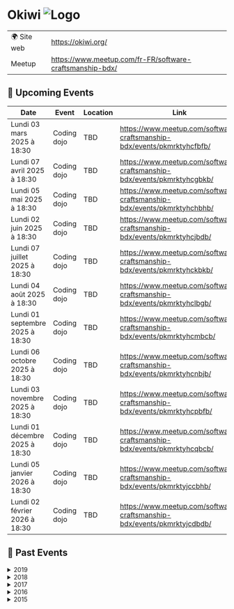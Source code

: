 # Okiwi ![Logo](https://example.com/logo-okiwi.png)

|                                |     |
| ------------------------------ | --- |
| 🌍 Site web                    | https://okiwi.org/ |
| Meetup | https://www.meetup.com/fr-FR/software-craftsmanship-bdx/ |

<!-- EVENTS:START -->
## 📅 Upcoming Events

| Date | Event | Location | Link |
|------|--------|----------|------|
| Lundi 03 mars 2025 à 18:30 | Coding dojo | TBD | https://www.meetup.com/software-craftsmanship-bdx/events/pkmrktyhcfbfb/ |
| Lundi 07 avril 2025 à 18:30 | Coding dojo | TBD | https://www.meetup.com/software-craftsmanship-bdx/events/pkmrktyhcgbkb/ |
| Lundi 05 mai 2025 à 18:30 | Coding dojo | TBD | https://www.meetup.com/software-craftsmanship-bdx/events/pkmrktyhchbhb/ |
| Lundi 02 juin 2025 à 18:30 | Coding dojo | TBD | https://www.meetup.com/software-craftsmanship-bdx/events/pkmrktyhcjbdb/ |
| Lundi 07 juillet 2025 à 18:30 | Coding dojo | TBD | https://www.meetup.com/software-craftsmanship-bdx/events/pkmrktyhckbkb/ |
| Lundi 04 août 2025 à 18:30 | Coding dojo | TBD | https://www.meetup.com/software-craftsmanship-bdx/events/pkmrktyhclbgb/ |
| Lundi 01 septembre 2025 à 18:30 | Coding dojo | TBD | https://www.meetup.com/software-craftsmanship-bdx/events/pkmrktyhcmbcb/ |
| Lundi 06 octobre 2025 à 18:30 | Coding dojo | TBD | https://www.meetup.com/software-craftsmanship-bdx/events/pkmrktyhcnbjb/ |
| Lundi 03 novembre 2025 à 18:30 | Coding dojo | TBD | https://www.meetup.com/software-craftsmanship-bdx/events/pkmrktyhcpbfb/ |
| Lundi 01 décembre 2025 à 18:30 | Coding dojo | TBD | https://www.meetup.com/software-craftsmanship-bdx/events/pkmrktyhcqbcb/ |
| Lundi 05 janvier 2026 à 18:30 | Coding dojo | TBD | https://www.meetup.com/software-craftsmanship-bdx/events/pkmrktyjccbhb/ |
| Lundi 02 février 2026 à 18:30 | Coding dojo | TBD | https://www.meetup.com/software-craftsmanship-bdx/events/pkmrktyjcdbdb/ |

## 📆 Past Events

<details>
<summary>2019</summary>

| Date | Event | Location | Link |
|------|--------|----------|------|
| Mardi 18 juin 2019 à 19:00 | Redonner du corps au métier avec la programmation fonctionnelle | TBD | https://www.meetup.com/software-craftsmanship-bdx/events/262015342/ |
| Vendredi 14 juin 2019 à 17:00 | Geek Camp 2019 | TBD | https://www.meetup.com/software-craftsmanship-bdx/events/257215113/ |
| Lundi 03 juin 2019 à 18:30 | Coding dojo | TBD | https://www.meetup.com/software-craftsmanship-bdx/events/gjnqmqyzjbfb/ |
| Mardi 28 mai 2019 à 19:00 | DDD stratégique, ou le minimum à savoir sur le sujet pour tout projet | TBD | https://www.meetup.com/software-craftsmanship-bdx/events/260247917/ |
| Mardi 21 mai 2019 à 19:00 | Apéro Okiwi | TBD | https://www.meetup.com/software-craftsmanship-bdx/events/261047020/ |
| Lundi 06 mai 2019 à 18:30 | Coding dojo | TBD | https://www.meetup.com/software-craftsmanship-bdx/events/gjnqmqyzhbjb/ |
| Mardi 16 avril 2019 à 19:00 | Tu ne sais rien de la qualité logicielle, JonSnow, DSI à MarcheurBlancConsulting | TBD | https://www.meetup.com/software-craftsmanship-bdx/events/260048427/ |
| Mardi 09 avril 2019 à 19:00 | Apéro Okiwi | TBD | https://www.meetup.com/software-craftsmanship-bdx/events/260247973/ |
| Lundi 01 avril 2019 à 18:30 | Coding dojo | TBD | https://www.meetup.com/software-craftsmanship-bdx/events/gjnqmqyzgbcb/ |
| Mardi 19 mars 2019 à 19:00 | Software craftsmanship ? Back to basics | TBD | https://www.meetup.com/software-craftsmanship-bdx/events/259185088/ |
| Lundi 04 mars 2019 à 18:30 | Coding dojo | TBD | https://www.meetup.com/software-craftsmanship-bdx/events/gjnqmqyzfbgb/ |
| Mardi 26 février 2019 à 19:00 | Apéro Okiwi | TBD | https://www.meetup.com/software-craftsmanship-bdx/events/259091267/ |
| Mardi 19 février 2019 à 19:00 | Le Test-driven-development (TDD) dans une app Javascript et React | TBD | https://www.meetup.com/software-craftsmanship-bdx/events/258667265/ |
| Mercredi 06 février 2019 à 19:00 | Réunion d’organisation Agile Tour Bordeaux 2019 | TBD | https://www.meetup.com/software-craftsmanship-bdx/events/258697742/ |
| Lundi 04 février 2019 à 18:30 | Coding dojo | TBD | https://www.meetup.com/software-craftsmanship-bdx/events/gjnqmqyzdbgb/ |
| Mercredi 30 janvier 2019 à 19:00 | Apéro Okiwi | TBD | https://www.meetup.com/software-craftsmanship-bdx/events/258363851/ |
| Lundi 07 janvier 2019 à 18:30 | Coding dojo | TBD | https://www.meetup.com/software-craftsmanship-bdx/events/gjnqmqyzcbkb/ |
</details>

<details>
<summary>2018</summary>

| Date | Event | Location | Link |
|------|--------|----------|------|
| Jeudi 13 décembre 2018 à 18:00 | Apéro de Noël | TBD | https://www.meetup.com/software-craftsmanship-bdx/events/257102692/ |
| Lundi 03 décembre 2018 à 18:30 | Coding dojo | TBD | https://www.meetup.com/software-craftsmanship-bdx/events/xlgcjlyxqbfb/ |
| Lundi 19 novembre 2018 à 19:00 | Apéro Okiwi | TBD | https://www.meetup.com/software-craftsmanship-bdx/events/255575477/ |
| Samedi 17 novembre 2018 à 08:45 | Global Day of Code Retreat 2018 | TBD | https://www.meetup.com/software-craftsmanship-bdx/events/255768579/ |
| Mercredi 07 novembre 2018 à 07:45 | Code & Coffee | TBD | https://www.meetup.com/software-craftsmanship-bdx/events/xlqsqmyxpbkb/ |
| Lundi 05 novembre 2018 à 18:30 | Coding dojo | TBD | https://www.meetup.com/software-craftsmanship-bdx/events/xlgcjlyxpbhb/ |
| Mercredi 31 octobre 2018 à 07:45 | Code & Coffee | TBD | https://www.meetup.com/software-craftsmanship-bdx/events/xlqsqmyxnbpc/ |
| Mercredi 24 octobre 2018 à 07:45 | Code & Coffee | TBD | https://www.meetup.com/software-craftsmanship-bdx/events/xlqsqmyxnbgc/ |
| Mercredi 17 octobre 2018 à 07:45 | Code & Coffee | TBD | https://www.meetup.com/software-craftsmanship-bdx/events/xlqsqmyxnbwb/ |
| Lundi 15 octobre 2018 à 19:00 | Apéro Okiwi | TBD | https://www.meetup.com/software-craftsmanship-bdx/events/255163082/ |
| Mercredi 10 octobre 2018 à 07:45 | Code & Coffee | TBD | https://www.meetup.com/software-craftsmanship-bdx/events/xlqsqmyxnbnb/ |
| Mercredi 03 octobre 2018 à 07:45 | Code & Coffee | TBD | https://www.meetup.com/software-craftsmanship-bdx/events/xlqsqmyxnbfb/ |
| Lundi 01 octobre 2018 à 18:30 | Coding dojo | TBD | https://www.meetup.com/software-craftsmanship-bdx/events/xlgcjlyxnbcb/ |
| Mercredi 26 septembre 2018 à 07:45 | Code & Coffee | TBD | https://www.meetup.com/software-craftsmanship-bdx/events/xlqsqmyxmbjc/ |
| Mercredi 19 septembre 2018 à 07:45 | Code & Coffee | TBD | https://www.meetup.com/software-craftsmanship-bdx/events/xlqsqmyxmbzb/ |
| Vendredi 14 septembre 2018 à 17:00 | Geek Camp 2018 | TBD | https://www.meetup.com/software-craftsmanship-bdx/events/252589669/ |
| Mercredi 12 septembre 2018 à 07:45 | Code & Coffee | TBD | https://www.meetup.com/software-craftsmanship-bdx/events/xlqsqmyxmbqb/ |
| Mercredi 05 septembre 2018 à 07:45 | Code & Coffee | TBD | https://www.meetup.com/software-craftsmanship-bdx/events/xlqsqmyxmbhb/ |
| Lundi 03 septembre 2018 à 18:30 | Coding dojo | TBD | https://www.meetup.com/software-craftsmanship-bdx/events/xlgcjlyxmbfb/ |
| Mercredi 29 août 2018 à 07:45 | Code & Coffee | TBD | https://www.meetup.com/software-craftsmanship-bdx/events/xlqsqmyxlbmc/ |
| Mercredi 22 août 2018 à 07:45 | Code & Coffee | TBD | https://www.meetup.com/software-craftsmanship-bdx/events/xlqsqmyxlbdc/ |
| Mercredi 15 août 2018 à 07:45 | Code & Coffee | TBD | https://www.meetup.com/software-craftsmanship-bdx/events/xlqsqmyxlbtb/ |
| Lundi 13 août 2018 à 19:00 | Apéro Okiwi | TBD | https://www.meetup.com/software-craftsmanship-bdx/events/253091109/ |
| Mercredi 08 août 2018 à 07:45 | Code & Coffee | TBD | https://www.meetup.com/software-craftsmanship-bdx/events/xlqsqmyxlblb/ |
| Lundi 06 août 2018 à 18:30 | Coding dojo | TBD | https://www.meetup.com/software-craftsmanship-bdx/events/xlgcjlyxlbjb/ |
| Mercredi 01 août 2018 à 07:45 | Code & Coffee | TBD | https://www.meetup.com/software-craftsmanship-bdx/events/xlqsqmyxlbcb/ |
| Mercredi 25 juillet 2018 à 07:45 | Code & Coffee | TBD | https://www.meetup.com/software-craftsmanship-bdx/events/xlqsqmyxkbhc/ |
| Mercredi 18 juillet 2018 à 07:45 | Code & Coffee | TBD | https://www.meetup.com/software-craftsmanship-bdx/events/xlqsqmyxkbxb/ |
| Lundi 16 juillet 2018 à 19:00 | Apéro Okiwi | TBD | https://www.meetup.com/software-craftsmanship-bdx/events/252266260/ |
| Mercredi 11 juillet 2018 à 07:45 | Code & Coffee | TBD | https://www.meetup.com/software-craftsmanship-bdx/events/xlqsqmyxkbpb/ |
| Mercredi 04 juillet 2018 à 07:45 | Code & Coffee | TBD | https://www.meetup.com/software-craftsmanship-bdx/events/xlqsqmyxkbgb/ |
| Mercredi 27 juin 2018 à 07:45 | Code & Coffee | TBD | https://www.meetup.com/software-craftsmanship-bdx/events/xlqsqmyxjbkc/ |
| Mercredi 20 juin 2018 à 07:45 | Code & Coffee | TBD | https://www.meetup.com/software-craftsmanship-bdx/events/xlqsqmyxjbbc/ |
| Mercredi 13 juin 2018 à 07:45 | Code & Coffee | TBD | https://www.meetup.com/software-craftsmanship-bdx/events/xlqsqmyxjbrb/ |
| Mercredi 06 juin 2018 à 07:45 | Code & Coffee | TBD | https://www.meetup.com/software-craftsmanship-bdx/events/xlqsqmyxjbjb/ |
| Lundi 04 juin 2018 à 18:30 | Coding dojo | TBD | https://www.meetup.com/software-craftsmanship-bdx/events/xlgcjlyxjbgb/ |
| Mercredi 30 mai 2018 à 07:45 | Code & Coffee | TBD | https://www.meetup.com/software-craftsmanship-bdx/events/xlqsqmyxhbnc/ |
| Mercredi 23 mai 2018 à 07:45 | Code & Coffee | TBD | https://www.meetup.com/software-craftsmanship-bdx/events/xlqsqmyxhbfc/ |
| Mercredi 16 mai 2018 à 07:45 | Code & Coffee | TBD | https://www.meetup.com/software-craftsmanship-bdx/events/xlqsqmyxhbvb/ |
| Mercredi 09 mai 2018 à 07:45 | Code & Coffee | TBD | https://www.meetup.com/software-craftsmanship-bdx/events/xlqsqmyxhbmb/ |
| Lundi 07 mai 2018 à 18:30 | Coding dojo | TBD | https://www.meetup.com/software-craftsmanship-bdx/events/xlgcjlyxhbkb/ |
| Mercredi 02 mai 2018 à 07:45 | Code & Coffee | TBD | https://www.meetup.com/software-craftsmanship-bdx/events/xlqsqmyxhbdb/ |
| Mercredi 25 avril 2018 à 07:45 | Code & Coffee | TBD | https://www.meetup.com/software-craftsmanship-bdx/events/xlqsqmyxgbhc/ |
| Mercredi 18 avril 2018 à 07:45 | Code & Coffee | TBD | https://www.meetup.com/software-craftsmanship-bdx/events/xlqsqmyxgbxb/ |
| Jeudi 12 avril 2018 à 18:00 | AG Okiwi 2018 | TBD | https://www.meetup.com/software-craftsmanship-bdx/events/249427405/ |
| Mercredi 11 avril 2018 à 07:45 | Code & Coffee | TBD | https://www.meetup.com/software-craftsmanship-bdx/events/xlqsqmyxgbpb/ |
| Jeudi 05 avril 2018 à 19:00 | Préparation de l'Agile Tour Bordeaux 2018 | TBD | https://www.meetup.com/software-craftsmanship-bdx/events/249005029/ |
| Mercredi 04 avril 2018 à 07:45 | Code & Coffee | TBD | https://www.meetup.com/software-craftsmanship-bdx/events/xlqsqmyxgbgb/ |
| Lundi 02 avril 2018 à 18:30 | Coding dojo | TBD | https://www.meetup.com/software-craftsmanship-bdx/events/xlgcjlyxgbdb/ |
| Mercredi 28 mars 2018 à 07:45 | Code & Coffee | TBD | https://www.meetup.com/software-craftsmanship-bdx/events/xlqsqmyxfblc/ |
| Mercredi 21 mars 2018 à 07:45 | Code & Coffee | TBD | https://www.meetup.com/software-craftsmanship-bdx/events/xlqsqmyxfbcc/ |
| Mercredi 14 mars 2018 à 07:45 | Code & Coffee | TBD | https://www.meetup.com/software-craftsmanship-bdx/events/xlqsqmyxfbsb/ |
| Jeudi 08 mars 2018 à 19:00 | Préparation de l'Agile Tour 2018 | TBD | https://www.meetup.com/software-craftsmanship-bdx/events/247745695/ |
| Mercredi 07 mars 2018 à 07:45 | Code & Coffee | TBD | https://www.meetup.com/software-craftsmanship-bdx/events/xlqsqmyxfbkb/ |
| Lundi 05 mars 2018 à 18:30 | Coding dojo | TBD | https://www.meetup.com/software-craftsmanship-bdx/events/xlgcjlyxfbhb/ |
| Mercredi 28 février 2018 à 07:45 | Code & Coffee | TBD | https://www.meetup.com/software-craftsmanship-bdx/events/xlqsqmyxdblc/ |
| Mercredi 21 février 2018 à 07:45 | Code & Coffee | TBD | https://www.meetup.com/software-craftsmanship-bdx/events/xlqsqmyxdbcc/ |
| Mercredi 14 février 2018 à 07:45 | Code & Coffee | TBD | https://www.meetup.com/software-craftsmanship-bdx/events/xlqsqmyxdbsb/ |
| Mercredi 07 février 2018 à 07:45 | Code & Coffee découverte F# | TBD | https://www.meetup.com/software-craftsmanship-bdx/events/xlqsqmyxdbkb/ |
| Lundi 05 février 2018 à 18:30 | Coding dojo | TBD | https://www.meetup.com/software-craftsmanship-bdx/events/xlgcjlyxdbhb/ |
| Mercredi 31 janvier 2018 à 07:45 | Code & Coffee | TBD | https://www.meetup.com/software-craftsmanship-bdx/events/xlqsqmyxcbpc/ |
| Mercredi 24 janvier 2018 à 07:45 | Code & Coffee | TBD | https://www.meetup.com/software-craftsmanship-bdx/events/xlqsqmyxcbgc/ |
| Mercredi 17 janvier 2018 à 07:45 | Code & Coffee | TBD | https://www.meetup.com/software-craftsmanship-bdx/events/xlqsqmyxcbwb/ |
| Lundi 15 janvier 2018 à 19:00 | Totalement typé | TBD | https://www.meetup.com/software-craftsmanship-bdx/events/246776894/ |
| Mercredi 10 janvier 2018 à 07:45 | Code & Coffee | TBD | https://www.meetup.com/software-craftsmanship-bdx/events/xlqsqmyxcbnb/ |
| Mercredi 03 janvier 2018 à 07:45 | Code & Coffee | TBD | https://www.meetup.com/software-craftsmanship-bdx/events/xlqsqmyxcbfb/ |
</details>

<details>
<summary>2017</summary>

| Date | Event | Location | Link |
|------|--------|----------|------|
| Mercredi 27 décembre 2017 à 07:45 | Code & Coffee | TBD | https://www.meetup.com/software-craftsmanship-bdx/events/xlqsqmywqbkc/ |
| Mercredi 20 décembre 2017 à 07:45 | Code & Coffee | TBD | https://www.meetup.com/software-craftsmanship-bdx/events/xlqsqmywqbbc/ |
| Mercredi 13 décembre 2017 à 07:45 | Code & Coffee | TBD | https://www.meetup.com/software-craftsmanship-bdx/events/xlqsqmywqbrb/ |
| Mercredi 06 décembre 2017 à 07:45 | Code & Coffee | TBD | https://www.meetup.com/software-craftsmanship-bdx/events/xlqsqmywqbjb/ |
| Mercredi 29 novembre 2017 à 07:45 | Code & Coffee | TBD | https://www.meetup.com/software-craftsmanship-bdx/events/xlqsqmywpbmc/ |
| Mercredi 22 novembre 2017 à 07:45 | Code & Coffee | TBD | https://www.meetup.com/software-craftsmanship-bdx/events/xlqsqmywpbdc/ |
| Samedi 18 novembre 2017 à 08:45 | Global Day of Code Retreat 2017 | TBD | https://www.meetup.com/software-craftsmanship-bdx/events/242467166/ |
| Jeudi 16 novembre 2017 à 18:00 | Find My CTO | TBD | https://www.meetup.com/software-craftsmanship-bdx/events/244457868/ |
| Mercredi 15 novembre 2017 à 07:45 | Code & Coffee | TBD | https://www.meetup.com/software-craftsmanship-bdx/events/xlqsqmywpbtb/ |
| Mercredi 08 novembre 2017 à 07:45 | Code & Coffee | TBD | https://www.meetup.com/software-craftsmanship-bdx/events/xlqsqmywpblb/ |
| Mardi 07 novembre 2017 à 18:45 | Bug free, by design, par Johan Martinsson | TBD | https://www.meetup.com/software-craftsmanship-bdx/events/244680898/ |
| Lundi 06 novembre 2017 à 18:30 | Coding dojo | TBD | https://www.meetup.com/software-craftsmanship-bdx/events/xlgcjlywpbjb/ |
| Mercredi 01 novembre 2017 à 07:45 | Code & Coffee | TBD | https://www.meetup.com/software-craftsmanship-bdx/events/xlqsqmywpbcb/ |
| Mercredi 25 octobre 2017 à 07:45 | Code & Coffee | TBD | https://www.meetup.com/software-craftsmanship-bdx/events/xlqsqmywnbhc/ |
| Mercredi 18 octobre 2017 à 07:45 | Code & Coffee | TBD | https://www.meetup.com/software-craftsmanship-bdx/events/xlqsqmywnbxb/ |
| Mercredi 11 octobre 2017 à 07:45 | Code & Coffee | TBD | https://www.meetup.com/software-craftsmanship-bdx/events/xlqsqmywnbpb/ |
| Mercredi 04 octobre 2017 à 07:45 | Code & Coffee | TBD | https://www.meetup.com/software-craftsmanship-bdx/events/xlqsqmywnbgb/ |
| Lundi 02 octobre 2017 à 18:30 | Coding dojo | TBD | https://www.meetup.com/software-craftsmanship-bdx/events/xlgcjlywnbdb/ |
| Mercredi 27 septembre 2017 à 07:45 | Code & Coffee | TBD | https://www.meetup.com/software-craftsmanship-bdx/events/xlqsqmywmbkc/ |
| Jeudi 21 septembre 2017 à 19:00 | Retour d'XP et perspectives sur le développement de projets Open Source | TBD | https://www.meetup.com/software-craftsmanship-bdx/events/240001683/ |
| Mercredi 20 septembre 2017 à 07:45 | Code & Coffee | TBD | https://www.meetup.com/software-craftsmanship-bdx/events/xlqsqmywmbbc/ |
| Mercredi 13 septembre 2017 à 07:45 | Code & Coffee | TBD | https://www.meetup.com/software-craftsmanship-bdx/events/xlqsqmywmbrb/ |
| Vendredi 08 septembre 2017 à 17:00 | Geek Camp 2017 | TBD | https://www.meetup.com/software-craftsmanship-bdx/events/238953527/ |
| Mercredi 06 septembre 2017 à 07:45 | Code & Coffee | TBD | https://www.meetup.com/software-craftsmanship-bdx/events/xlqsqmywmbjb/ |
| Lundi 04 septembre 2017 à 19:00 | Security workshop | TBD | https://www.meetup.com/software-craftsmanship-bdx/events/bnlcdnywmbgb/ |
| Mercredi 30 août 2017 à 07:45 | Code & Coffee | TBD | https://www.meetup.com/software-craftsmanship-bdx/events/xlqsqmywlbnc/ |
| Mercredi 23 août 2017 à 07:45 | Code & Coffee | TBD | https://www.meetup.com/software-craftsmanship-bdx/events/xlqsqmywlbfc/ |
| Lundi 21 août 2017 à 19:00 | Security workshop | TBD | https://www.meetup.com/software-craftsmanship-bdx/events/bnlcdnywlbcc/ |
| Mercredi 16 août 2017 à 07:45 | Code & Coffee | TBD | https://www.meetup.com/software-craftsmanship-bdx/events/xlqsqmywlbvb/ |
| Mercredi 09 août 2017 à 07:45 | Code & Coffee | TBD | https://www.meetup.com/software-craftsmanship-bdx/events/xlqsqmywlbmb/ |
| Mercredi 02 août 2017 à 07:45 | Code & Coffee | TBD | https://www.meetup.com/software-craftsmanship-bdx/events/xlqsqmywlbdb/ |
| Jeudi 27 juillet 2017 à 18:45 | Types, Domain Driven Design en Javascript avec Node | TBD | https://www.meetup.com/software-craftsmanship-bdx/events/241975276/ |
| Mercredi 26 juillet 2017 à 07:45 | Code & Coffee | TBD | https://www.meetup.com/software-craftsmanship-bdx/events/xlqsqmywkbjc/ |
| Lundi 24 juillet 2017 à 19:00 | Security workshop | TBD | https://www.meetup.com/software-craftsmanship-bdx/events/bnlcdnywkbgc/ |
| Mercredi 19 juillet 2017 à 07:45 | Code & Coffee | TBD | https://www.meetup.com/software-craftsmanship-bdx/events/xlqsqmywkbzb/ |
| Mercredi 12 juillet 2017 à 07:45 | Code & Coffee | TBD | https://www.meetup.com/software-craftsmanship-bdx/events/xlqsqmywkbqb/ |
| Lundi 10 juillet 2017 à 19:00 | Security workshop | TBD | https://www.meetup.com/software-craftsmanship-bdx/events/bnlcdnywkbnb/ |
| Mercredi 05 juillet 2017 à 07:45 | Code & Coffee | TBD | https://www.meetup.com/software-craftsmanship-bdx/events/xlqsqmywkbhb/ |
| Mercredi 28 juin 2017 à 07:45 | Code & Coffee | TBD | https://www.meetup.com/software-craftsmanship-bdx/events/xlqsqmywjblc/ |
| Lundi 26 juin 2017 à 18:45 | TDD & Event Sourcing dans la vraie vie | TBD | https://www.meetup.com/software-craftsmanship-bdx/events/239929002/ |
| Mercredi 21 juin 2017 à 07:45 | Code & Coffee | TBD | https://www.meetup.com/software-craftsmanship-bdx/events/xlqsqmywjbcc/ |
| Mercredi 14 juin 2017 à 07:45 | Code & Coffee | TBD | https://www.meetup.com/software-craftsmanship-bdx/events/xlqsqmywjbsb/ |
| Mardi 13 juin 2017 à 19:00 | Découverte du langage F# | TBD | https://www.meetup.com/software-craftsmanship-bdx/events/240204501/ |
| Lundi 12 juin 2017 à 19:00 | Security workshop | TBD | https://www.meetup.com/software-craftsmanship-bdx/events/bnlcdnywjbqb/ |
| Mercredi 07 juin 2017 à 07:45 | Code & Coffee | TBD | https://www.meetup.com/software-craftsmanship-bdx/events/xlqsqmywjbkb/ |
| Lundi 05 juin 2017 à 18:30 | Coding dojo | TBD | https://www.meetup.com/software-craftsmanship-bdx/events/xlgcjlywjbhb/ |
| Mercredi 31 mai 2017 à 07:45 | Code & Coffee | TBD | https://www.meetup.com/software-craftsmanship-bdx/events/xlqsqmywhbpc/ |
| Lundi 29 mai 2017 à 19:00 | Security workshop | TBD | https://www.meetup.com/software-craftsmanship-bdx/events/bnlcdnywhbmc/ |
| Mercredi 24 mai 2017 à 07:45 | Code & Coffee | TBD | https://www.meetup.com/software-craftsmanship-bdx/events/xlqsqmywhbgc/ |
| Mardi 23 mai 2017 à 18:45 | CQRS, Fonctionnel, Event Sourcing & Domain Driven Design | TBD | https://www.meetup.com/software-craftsmanship-bdx/events/239156476/ |
| Mercredi 17 mai 2017 à 07:45 | Code & Coffee | TBD | https://www.meetup.com/software-craftsmanship-bdx/events/xlqsqmywhbwb/ |
| Mercredi 10 mai 2017 à 07:45 | Code & Coffee | TBD | https://www.meetup.com/software-craftsmanship-bdx/events/xlqsqmywhbnb/ |
| Mercredi 03 mai 2017 à 07:45 | Code & Coffee | TBD | https://www.meetup.com/software-craftsmanship-bdx/events/xlqsqmywhbfb/ |
| Mardi 02 mai 2017 à 18:30 | Coding dojo | TBD | https://www.meetup.com/software-craftsmanship-bdx/events/xlgcjlywgbnb/ |
| Mardi 02 mai 2017 à 18:30 | Coding dojo | TBD | https://www.meetup.com/software-craftsmanship-bdx/events/xlgcjlywhbcb/ |
| Mercredi 26 avril 2017 à 07:45 | Code & Coffee | TBD | https://www.meetup.com/software-craftsmanship-bdx/events/xlqsqmywgbjc/ |
| Mercredi 19 avril 2017 à 18:00 | Find My CTO | TBD | https://www.meetup.com/software-craftsmanship-bdx/events/239126813/ |
| Mercredi 19 avril 2017 à 07:45 | Code & Coffee | TBD | https://www.meetup.com/software-craftsmanship-bdx/events/xlqsqmywgbzb/ |
| Mercredi 12 avril 2017 à 07:45 | Code & Coffee | TBD | https://www.meetup.com/software-craftsmanship-bdx/events/xlqsqmywgbqb/ |
| Lundi 10 avril 2017 à 19:30 | Soirée DDD et plus avec Cyrille Martraire | TBD | https://www.meetup.com/software-craftsmanship-bdx/events/239009815/ |
| Mercredi 05 avril 2017 à 07:45 | Code & Coffee | TBD | https://www.meetup.com/software-craftsmanship-bdx/events/xlqsqmywgbhb/ |
| Mardi 04 avril 2017 à 19:30 | AG Okiwi | TBD | https://www.meetup.com/software-craftsmanship-bdx/events/238927888/ |
| Mercredi 29 mars 2017 à 07:45 | Code & Coffee | TBD | https://www.meetup.com/software-craftsmanship-bdx/events/xlqsqmywfbmc/ |
| Lundi 27 mars 2017 à 18:30 | Coding dojo | TBD | https://www.meetup.com/software-craftsmanship-bdx/events/mrmfklywfbkc/ |
| Mercredi 22 mars 2017 à 07:45 | Code & Coffee | TBD | https://www.meetup.com/software-craftsmanship-bdx/events/xlqsqmywfbdc/ |
| Mercredi 15 mars 2017 à 19:00 | Réunion organisation Agile Tour 2017 #2 | TBD | https://www.meetup.com/software-craftsmanship-bdx/events/238078747/ |
| Mercredi 15 mars 2017 à 07:45 | Code & Coffee | TBD | https://www.meetup.com/software-craftsmanship-bdx/events/xlqsqmywfbtb/ |
| Lundi 13 mars 2017 à 18:30 | Coding dojo | TBD | https://www.meetup.com/software-craftsmanship-bdx/events/xlgcjlywfbrb/ |
| Mercredi 08 mars 2017 à 07:45 | Code & Coffee | TBD | https://www.meetup.com/software-craftsmanship-bdx/events/xlqsqmywfblb/ |
| Mercredi 01 mars 2017 à 07:45 | Code & Coffee | TBD | https://www.meetup.com/software-craftsmanship-bdx/events/xlqsqmywfbcb/ |
| Lundi 27 février 2017 à 18:30 | Coding dojo | TBD | https://www.meetup.com/software-craftsmanship-bdx/events/mrmfklywdbkc/ |
| Mercredi 22 février 2017 à 07:45 | Code & Coffee | TBD | https://www.meetup.com/software-craftsmanship-bdx/events/237680074/ |
| Jeudi 16 février 2017 à 19:00 | Kick-off Agile Tour 2017 | TBD | https://www.meetup.com/software-craftsmanship-bdx/events/237520474/ |
| Lundi 13 février 2017 à 18:30 | Coding dojo | TBD | https://www.meetup.com/software-craftsmanship-bdx/events/xlgcjlywdbrb/ |
| Lundi 23 janvier 2017 à 18:30 | Coding dojo | TBD | https://www.meetup.com/software-craftsmanship-bdx/events/mrmfklywcbfc/ |
| Lundi 09 janvier 2017 à 18:30 | Coding dojo | TBD | https://www.meetup.com/software-craftsmanship-bdx/events/xlgcjlywcbmb/ |
</details>

<details>
<summary>2016</summary>

| Date | Event | Location | Link |
|------|--------|----------|------|
| Lundi 26 décembre 2016 à 18:30 | Coding dojo | TBD | https://www.meetup.com/software-craftsmanship-bdx/events/mrmfklyvqbjc/ |
| Lundi 12 décembre 2016 à 18:30 | Coding dojo | TBD | https://www.meetup.com/software-craftsmanship-bdx/events/xlgcjlyvqbqb/ |
| Lundi 28 novembre 2016 à 18:30 | Coding dojo | TBD | https://www.meetup.com/software-craftsmanship-bdx/events/mrmfklyvpblc/ |
| Lundi 14 novembre 2016 à 18:30 | Coding dojo | TBD | https://www.meetup.com/software-craftsmanship-bdx/events/xlgcjlyvpbsb/ |
| Lundi 24 octobre 2016 à 18:30 | Coding dojo | TBD | https://www.meetup.com/software-craftsmanship-bdx/events/mrmfklyvnbgc/ |
| Samedi 22 octobre 2016 à 08:45 | Global Day of Code Retreat 2016 | TBD | https://www.meetup.com/software-craftsmanship-bdx/events/232841559/ |
| Lundi 26 septembre 2016 à 18:30 | Coding dojo | TBD | https://www.meetup.com/software-craftsmanship-bdx/events/mrmfklyvmbjc/ |
| Vendredi 09 septembre 2016 à 17:00 | Geek Camp 2016 | TBD | https://www.meetup.com/software-craftsmanship-bdx/events/230739321/ |
| Lundi 22 août 2016 à 18:30 | Coding dojo | TBD | https://www.meetup.com/software-craftsmanship-bdx/events/mrmfklyvlbdc/ |
| Lundi 08 août 2016 à 18:30 | Coding dojo | TBD | https://www.meetup.com/software-craftsmanship-bdx/events/xlgcjlyvlblb/ |
| Lundi 25 juillet 2016 à 18:30 | Coding dojo | TBD | https://www.meetup.com/software-craftsmanship-bdx/events/mrmfklyvkbhc/ |
| Lundi 11 juillet 2016 à 18:30 | Coding dojo | TBD | https://www.meetup.com/software-craftsmanship-bdx/events/xlgcjlyvkbpb/ |
| Lundi 27 juin 2016 à 18:30 | Coding dojo | TBD | https://www.meetup.com/software-craftsmanship-bdx/events/mrmfklyvjbkc/ |
| Lundi 13 juin 2016 à 18:30 | Coding dojo | TBD | https://www.meetup.com/software-craftsmanship-bdx/events/xlgcjlyvjbrb/ |
| Lundi 23 mai 2016 à 18:30 | Coding dojo | TBD | https://www.meetup.com/software-craftsmanship-bdx/events/mrmfklyvhbfc/ |
| Lundi 09 mai 2016 à 20:30 | Assemblée Générale d'Okiwi | TBD | https://www.meetup.com/software-craftsmanship-bdx/events/230739296/ |
| Lundi 09 mai 2016 à 18:30 | Coding dojo | TBD | https://www.meetup.com/software-craftsmanship-bdx/events/xlgcjlyvhbmb/ |
| Lundi 25 avril 2016 à 18:30 | Coding dojo | TBD | https://www.meetup.com/software-craftsmanship-bdx/events/mrmfklyvgbhc/ |
| Lundi 11 avril 2016 à 18:30 | Coding dojo | TBD | https://www.meetup.com/software-craftsmanship-bdx/events/xlgcjlyvgbpb/ |
| Lundi 28 mars 2016 à 18:30 | Coding dojo | TBD | https://www.meetup.com/software-craftsmanship-bdx/events/mrmfklyvfblc/ |
| Lundi 14 mars 2016 à 18:30 | Coding dojo | TBD | https://www.meetup.com/software-craftsmanship-bdx/events/xlgcjlyvfbsb/ |
| Lundi 22 février 2016 à 18:30 | Coding dojo | TBD | https://www.meetup.com/software-craftsmanship-bdx/events/mrmfklyvdbdc/ |
| Lundi 08 février 2016 à 18:30 | Coding dojo | TBD | https://www.meetup.com/software-craftsmanship-bdx/events/xlgcjlyvdblb/ |
| Mardi 02 février 2016 à 21:30 | Late Coding Dojo | TBD | https://www.meetup.com/software-craftsmanship-bdx/events/228422928/ |
| Lundi 25 janvier 2016 à 18:30 | Coding dojo | TBD | https://www.meetup.com/software-craftsmanship-bdx/events/mrmfklyvcbhc/ |
| Lundi 11 janvier 2016 à 18:30 | Coding dojo | TBD | https://www.meetup.com/software-craftsmanship-bdx/events/xlgcjlyvcbpb/ |
</details>

<details>
<summary>2015</summary>

| Date | Event | Location | Link |
|------|--------|----------|------|
| Lundi 28 décembre 2015 à 18:30 | Coding dojo | TBD | https://www.meetup.com/software-craftsmanship-bdx/events/mrmfklytqblc/ |
| Lundi 14 décembre 2015 à 18:30 | Coding dojo | TBD | https://www.meetup.com/software-craftsmanship-bdx/events/xlgcjlytqbsb/ |
| Lundi 23 novembre 2015 à 18:30 | Coding dojo | TBD | https://www.meetup.com/software-craftsmanship-bdx/events/mrmfklytpbfc/ |
| Lundi 09 novembre 2015 à 18:30 | Coding dojo | TBD | https://www.meetup.com/software-craftsmanship-bdx/events/xlgcjlytpbmb/ |
| Lundi 26 octobre 2015 à 18:30 | Coding dojo | TBD | https://www.meetup.com/software-craftsmanship-bdx/events/mrmfklytnbjc/ |
| Lundi 12 octobre 2015 à 18:30 | Coding dojo | TBD | https://www.meetup.com/software-craftsmanship-bdx/events/xlgcjlytnbqb/ |
| Lundi 28 septembre 2015 à 18:30 | Coding dojo | TBD | https://www.meetup.com/software-craftsmanship-bdx/events/mrmfklytmblc/ |
| Mercredi 23 septembre 2015 à 13:45 | Programmation fonctionnelle, retours d'expériences, Elastic Search & Docker | TBD | https://www.meetup.com/software-craftsmanship-bdx/events/225554945/ |
| Mercredi 23 septembre 2015 à 01:45 | Programmation fonctionnelle, retours d'expériences, Elastic Search & Docker | TBD | https://www.meetup.com/software-craftsmanship-bdx/events/224989229/ |
| Vendredi 18 septembre 2015 à 19:00 | Geek Camp Week End | TBD | https://www.meetup.com/software-craftsmanship-bdx/events/224762015/ |
| Lundi 14 septembre 2015 à 18:30 | Coding dojo | TBD | https://www.meetup.com/software-craftsmanship-bdx/events/xlgcjlytmbsb/ |
| Lundi 24 août 2015 à 18:30 | Coding dojo | TBD | https://www.meetup.com/software-craftsmanship-bdx/events/mrmfklytlbgc/ |
| Lundi 10 août 2015 à 18:30 | Coding dojo | TBD | https://www.meetup.com/software-craftsmanship-bdx/events/xlgcjlytlbnb/ |
| Lundi 27 juillet 2015 à 18:30 | Coding dojo | TBD | https://www.meetup.com/software-craftsmanship-bdx/events/ctvmjlytkbkc/ |
| Lundi 13 juillet 2015 à 18:30 | Coding dojo | TBD | https://www.meetup.com/software-craftsmanship-bdx/events/xlgcjlytkbrb/ |
</details>
<!-- EVENTS:END -->